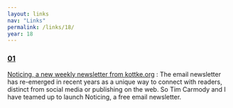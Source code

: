 ```yaml
---
layout: links
nav: "Links"
permalink: /links/18/
year: 18
---
```


<h3 id="01"><a href="#01">01</a></h3>

[Noticing, a new weekly newsletter from kottke.org](https://kottke.org/18/01/noticing-a-new-weekly-newsletter-from-kottkeorg)
: The email newsletter has re-emerged in recent years as a unique way to connect with readers, distinct from social media or publishing on the web. So Tim Carmody and I have teamed up to launch Noticing, a free email newsletter.